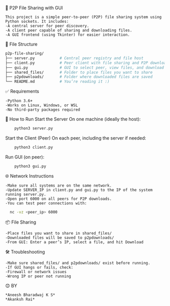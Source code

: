 📁 P2P File Sharing with GUI

    This project is a simple peer-to-peer (P2P) file sharing system using Python sockets. It includes:
    -A central server for peer discovery.
    -A client peer capable of sharing and downloading files.
    -A GUI frontend (using Tkinter) for easier interaction.


📄 File Structure
```graphql
p2p-file-sharing/
├── server.py           # Central peer registry and file host
├── client.py           # Peer client with file sharing and P2P download
├── gui.py              # GUI to select peer, view files, and download
├── shared_files/       # Folder to place files you want to share
├── p2pdownloads/       # Folder where downloaded files are saved
└── README.md           # You’re reading it :)
```


✅ Requirements
    
    -Python 3.6+
    -Works on Linux, Windows, or WSL
    -No third-party packages required


🚀 How to Run
Start the Server On one machine (ideally the host):
```bash
    python3 server.py
```

Start the Client (Peer) On each peer, including the server if needed:
```bash
    python3 client.py
```

Run GUI (on peer):
```bash
    python3 gui.py
```


🌐 Network Instructions
    
    -Make sure all systems are on the same network.
    -Update SERVER_IP in client.py and gui.py to the IP of the system running server.py.
    -Open port 6000 on all peers for P2P downloads.
    -You can test peer connections with:
  ```bash
    nc -vz <peer_ip> 6000
  ```


📦 File Sharing
    
    -Place files you want to share in shared_files/
    -Downloaded files will be saved to p2pdownloads/
    -From GUI: Enter a peer’s IP, select a file, and hit Download


🛠 Troubleshooting
    
    -Make sure shared_files/ and p2pdownloads/ exist before running.
    -If GUI hangs or fails, check:
    -Firewall or network issues
    -Wrong IP or peer not running


😊 BY
    
    *Aneesh Bharadwaj K S*
    *Akanksh Rai*
